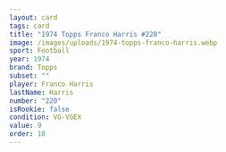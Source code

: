```yaml
---
layout: card
tags: card
title: "1974 Topps Franco Harris #220"
image: /images/uploads/1974-topps-franco-harris.webp
sport: Football
year: 1974
brand: Topps
subset: ""
player: Franco Harris
lastName: Harris
number: "220"
isRookie: false
condition: VG-VGEX
value: 9
order: 10
---
```

